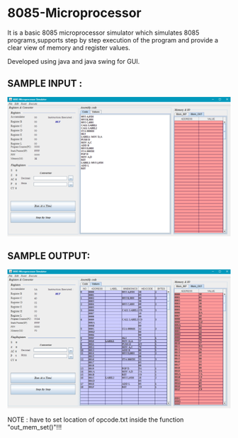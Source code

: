# 8085-Microprocessor

It is a basic 8085 microprocessor simulator which simulates 8085 programs,supports step by step execution of the program
and provide a clear view of memory and register values.

Developed using java and java swing for GUI.


## SAMPLE INPUT :

 ![SAMPLE INPUT ](https://github.com/SelvaBalasubramanian/8085-Microprocessor/blob/master/Input.png)

## SAMPLE OUTPUT:

![SAMPLE OUTPUT ](https://github.com/SelvaBalasubramanian/8085-Microprocessor/blob/master/Output.png)


NOTE : have to set location of opcode.txt inside the function "out_mem_set()"!!!
